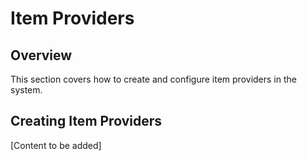 # Item Providers

## Overview

This section covers how to create and configure item providers in the system.

## Creating Item Providers

[Content to be added]